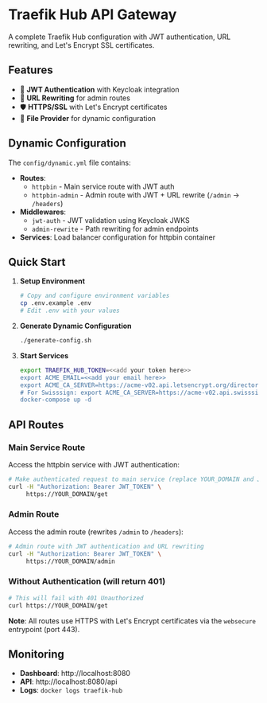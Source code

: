 # Traefik Hub API Gateway

A complete Traefik Hub configuration with JWT authentication, URL rewriting, and Let's Encrypt SSL certificates.

## Features

- 🔐 **JWT Authentication** with Keycloak integration
- 🔄 **URL Rewriting** for admin routes
- 🛡️ **HTTPS/SSL** with Let's Encrypt certificates
- 📁 **File Provider** for dynamic configuration

## Dynamic Configuration

The `config/dynamic.yml` file contains:

- **Routes**: 
  - `httpbin` - Main service route with JWT auth
  - `httpbin-admin` - Admin route with JWT + URL rewrite (`/admin` → `/headers`)
- **Middlewares**:
  - `jwt-auth` - JWT validation using Keycloak JWKS
  - `admin-rewrite` - Path rewriting for admin endpoints
- **Services**: Load balancer configuration for httpbin container

## Quick Start

1. **Setup Environment**
   ```bash
   # Copy and configure environment variables
   cp .env.example .env
   # Edit .env with your values
   ```

2. **Generate Dynamic Configuration**
   ```bash
   ./generate-config.sh
   ```

3. **Start Services**

   ```bash
   export TRAEFIK_HUB_TOKEN=<<add your token here>>
   export ACME_EMAIL=<<add your email here>>
   export ACME_CA_SERVER=https://acme-v02.api.letsencrypt.org/directory
   # For Swisssign: export ACME_CA_SERVER=https://acme-v02.api.swisssign.net/directory
   docker-compose up -d
   ```

## API Routes

### Main Service Route
Access the httpbin service with JWT authentication:

```bash
# Make authenticated request to main service (replace YOUR_DOMAIN and JWT_TOKEN)
curl -H "Authorization: Bearer JWT_TOKEN" \
     https://YOUR_DOMAIN/get
```

### Admin Route
Access the admin route (rewrites `/admin` to `/headers`):

```bash
# Admin route with JWT authentication and URL rewriting
curl -H "Authorization: Bearer JWT_TOKEN" \
     https://YOUR_DOMAIN/admin
```

### Without Authentication (will return 401)
```bash
# This will fail with 401 Unauthorized
curl https://YOUR_DOMAIN/get
```

**Note**: All routes use HTTPS with Let's Encrypt certificates via the `websecure` entrypoint (port 443).

## Monitoring

- **Dashboard**: http://localhost:8080
- **API**: http://localhost:8080/api
- **Logs**: `docker logs traefik-hub`
